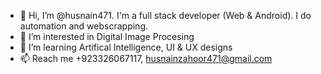 - 👋 Hi, I’m @husnain471. I'm a full stack developer (Web & Android). I do automation and webscrapping.
- 👀 I’m interested in Digital Image Procesing
- 🌱 I’m learning Artifical Intelligence, UI & UX designs
- 📫 Reach me +923326067117, husnainzahoor471@gmail.com


<!---
husnain471/husnain471 is a ✨ special ✨ repository because its `README.md` (this file) appears on your GitHub profile.
You can click the Preview link to take a look at your changes.
--->
